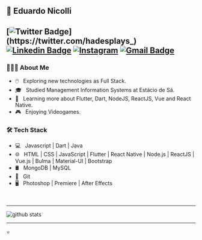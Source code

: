 ##  👋 Eduardo Nicolli
[![Twitter Badge](https://img.shields.io/badge/-Twitter-1ca0f1?style=flat-square&logo=twitter&logoColor=white&link=https://twitter.com/hadesplays_)](https://twitter.com/hadesplays_)  [![Linkedin Badge](https://img.shields.io/badge/-Eduardo_Nicolli-blue?style=flat-square&logo=Linkedin&logoColor=white&link=https://br.linkedin.com/in/eduardo-nicolli-a70196167//)](https://br.linkedin.com/in/eduardo-nicolli-a70196167)  <a href="https://www.instagram.com/edunicolli" target="_blank"><img src="https://img.shields.io/badge/Instagram-%23E4405F.svg?&style=flat-square&logo=instagram&logoColor=white" alt="Instagram"></a>   [![Gmail Badge](https://img.shields.io/badge/-edu.souza.ni@gmail.com-c14438?style=flat-square&logo=Gmail&logoColor=white&link=mailto:ishagupta2103@gmail.com)](mailto:edu.souza.ni@gmail.com)
---------------------------------------------------------------------------------------------------------------------------------------------------------------------------------

<h3> 👨🏻‍💻 About Me </h3> 


- 🖱️ &nbsp; Exploring new technologies as Full Stack.
- 🎓 &nbsp; Studied Management Information Systems at Estácio de Sá.
- 🌱 &nbsp; Learning more about Flutter, Dart, NodeJS, ReactJS, Vue and React Native.
- 🎮 &nbsp; Enjoying Videogames.

<h3>🛠 Tech Stack</h3>

- 💻 &nbsp; Javascript | Dart | Java
- 🌐 &nbsp; HTML | CSS | JavaScript | Flutter | React Native | Node.js | ReactJS | Vue.js | Bulma | Material-UI | Bootstrap
- 🛢 &nbsp; MongoDB | MySQL
- 🔧 &nbsp; Git
- 🖥 &nbsp; Photoshop | Premiere | After Effects

<br/>

---------------------------------------------------------------------------------------------------------------------------------------------------------------------------------

![github stats](https://github-readme-stats.vercel.app/api?username=hadessama1994&show_icons=true)

---------------------------------------------------------------------------------------------------------------------------------------------------------------------------------


⭐️

